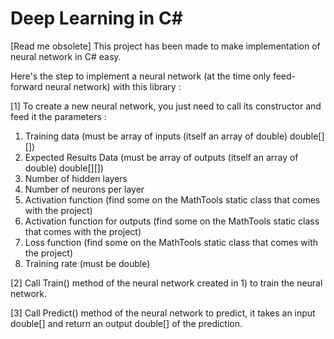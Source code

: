 # Deep Learning in C#

[Read me obsolete]
This project has been made to make implementation of neural network in C# easy. 

Here's the step to implement a neural network (at the time only feed-forward neural network) with this library :

[1] To create a new neural network, you just need to call its constructor and feed it the parameters :
  1. Training data (must be array of inputs (itself an array of double) double[][])
  2. Expected Results Data (must be array of outputs (itself an array of double) double[][])
  3. Number of hidden layers
  4. Number of neurons per layer
  5. Activation function (find some on the MathTools static class that comes with the project)
  6. Activation function for outputs (find some on the MathTools static class that comes with the project)
  7. Loss function (find some on the MathTools static class that comes with the project)
  8. Training rate (must be double)
  
[2] Call Train() method of the neural network created in 1) to train the neural network.

[3] Call Predict() method of the neural network to predict, it takes an input double[] and return an output double[] of the prediction.
  
